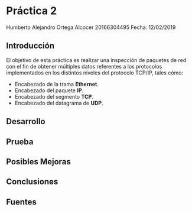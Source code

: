 # Práctica 2

Humberto Alejandro Ortega Alcocer
20166304495
Fecha: 12/02/2019

## Introducción

El objetivo de esta práctica es realizar una inspección de paquetes de red con el fin de obtener
múltiples datos referentes a los protocolos implementados en los distintos niveles del protocolo
TCP/IP, tales cómo:

- Encabezado de la trama **Ethernet**.
- Encabezado del paquete **IP**.
- Encabezado del segmento **TCP**.
- Encabezado del datagrama de **UDP**.

## Desarrollo

## Prueba

## Posibles Mejoras

## Conclusiones

## Fuentes
